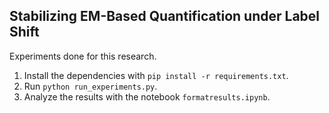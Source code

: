 ## Stabilizing EM-Based Quantification under Label Shift

Experiments done for this research.

1. Install the dependencies with `pip install -r requirements.txt`.
2. Run `python run_experiments.py`.
3. Analyze the results with the notebook `formatresults.ipynb`.